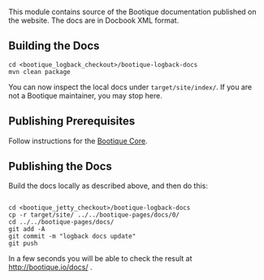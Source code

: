 <!--
  Licensed to ObjectStyle LLC under one
  or more contributor license agreements.  See the NOTICE file
  distributed with this work for additional information
  regarding copyright ownership.  The ObjectStyle LLC licenses
  this file to you under the Apache License, Version 2.0 (the
  "License"); you may not use this file except in compliance
  with the License.  You may obtain a copy of the License at

    http://www.apache.org/licenses/LICENSE-2.0

  Unless required by applicable law or agreed to in writing,
  software distributed under the License is distributed on an
  "AS IS" BASIS, WITHOUT WARRANTIES OR CONDITIONS OF ANY
  KIND, either express or implied.  See the License for the
  specific language governing permissions and limitations
  under the License.
  -->

This module contains source of the Bootique documentation published on the website. The docs are in Docbook XML format.

## Building the Docs

```shell
cd <bootique_logback_checkout>/bootique-logback-docs
mvn clean package
```

You can now inspect the local docs under ```target/site/index/```. If you are not a Bootique maintainer, you may stop here. 

## Publishing Prerequisites

Follow instructions for the [Bootique Core](https://github.com/bootique/bootique/blob/master/bootique-docs/README.md).

## Publishing the Docs

Build the docs locally as described above, and then do this:

```shell

cd <bootique_jetty_checkout>/bootique-logback-docs
cp -r target/site/ ../../bootique-pages/docs/0/
cd ../../bootique-pages/docs/ 
git add -A
git commit -m "logback docs update"
git push
```

In a few seconds you will be able to check the result at http://bootique.io/docs/ .